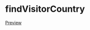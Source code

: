 # findVisitorCountry

[Preview](https://oufcena.github.io/findVisitorCountry/findVisitorCountry.html)
